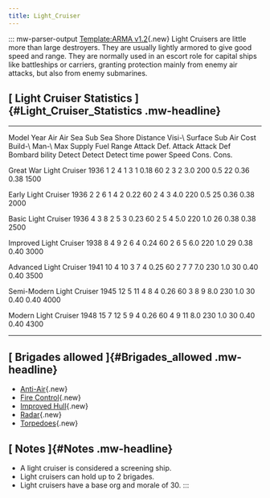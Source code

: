 ```yaml
---
title: Light_Cruiser
---
```

::: mw-parser-output
[Template:ARMA
v1.2](/wiki/index.php?title=Template:ARMA_v1.2&action=edit&redlink=1 "Template:ARMA v1.2 (page does not exist)"){.new}
Light Cruisers are little more than large destroyers. They are usually
lightly armored to give good speed and range. They are normally used in
an escort role for capital ships like battleships or carriers, granting
protection mainly from enemy air attacks, but also from enemy
submarines.

## [ Light Cruiser Statistics ]{#Light_Cruiser_Statistics .mw-headline}

  --------------------------- ------ -------- ------ -------- -------- ----- --------- ---------- -------- --------- -------- -------- ------ --------- ------- ------- -------- ------- -------
  Model                       Year   Air      Air    Sea      Sub      Sea   Shore     Distance   Visi-\   Surface   Sub      Air      Cost   Build-\   Man-\   Max     Supply   Fuel    Range
                                     Attack   Def.   Attack   Attack   Def   Bombard              bility   Detect    Detect   Detect          time      power   Speed   Cons.    Cons.   

  Great War Light Cruiser     1936   1        2      4        1        3     1         0.18       60       2         3        2        3.0    200       0.5     22      0.36     0.38    1500

  Early Light Cruiser         1936   2        2      6        1        4     2         0.22       60       2         4        3        4.0    220       0.5     25      0.36     0.38    2000

  Basic Light Cruiser         1936   4        3      8        2        5     3         0.23       60       2         5        4        5.0    220       1.0     26      0.38     0.38    2500

  Improved Light Cruiser      1938   8        4      9        2        6     4         0.24       60       2         6        5        6.0    220       1.0     29      0.38     0.40    3000

  Advanced Light Cruiser      1941   10       4      10       3        7     4         0.25       60       2         7        7        7.0    230       1.0     30      0.40     0.40    3500

  Semi-Modern Light Cruiser   1945   12       5      11       4        8     4         0.26       60       3         8        9        8.0    230       1.0     30      0.40     0.40    4000

  Modern Light Cruiser        1948   15       7      12       5        9     4         0.26       60       4         9        11       8.0    230       1.0     30      0.40     0.40    4300
  --------------------------- ------ -------- ------ -------- -------- ----- --------- ---------- -------- --------- -------- -------- ------ --------- ------- ------- -------- ------- -------

## [ Brigades allowed ]{#Brigades_allowed .mw-headline}

-   [Anti-Air](/wiki/index.php?title=Anti-Air_(naval_brigade)&action=edit&redlink=1 "Anti-Air (naval brigade) (page does not exist)"){.new}
-   [Fire
    Control](/wiki/index.php?title=Fire_Control_(naval_brigade)&action=edit&redlink=1 "Fire Control (naval brigade) (page does not exist)"){.new}
-   [Improved
    Hull](/wiki/index.php?title=Improved_Hull_(naval_brigade)&action=edit&redlink=1 "Improved Hull (naval brigade) (page does not exist)"){.new}
-   [Radar](/wiki/index.php?title=Radar_(naval_brigade)&action=edit&redlink=1 "Radar (naval brigade) (page does not exist)"){.new}
-   [Torpedoes](/wiki/index.php?title=Torpedoes_(naval_brigade)&action=edit&redlink=1 "Torpedoes (naval brigade) (page does not exist)"){.new}

## [ Notes ]{#Notes .mw-headline}

-   A light cruiser is considered a screening ship.
-   Light cruisers can hold up to 2 brigades.
-   Light cruisers have a base org and morale of 30.
:::
